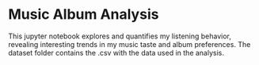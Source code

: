 # Music Album Analysis
This jupyter notebook explores and quantifies my listening behavior, revealing interesting trends in my music taste and album preferences. The dataset folder contains the .csv with the data used in the analysis. 
